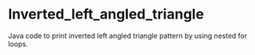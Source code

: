 # Inverted_left_angled_triangle
Java code to print inverted left angled triangle pattern by using nested for loops.
